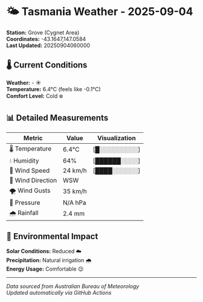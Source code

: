 # 🌤️ Tasmania Weather - 2025-09-04

**Station:** Grove (Cygnet Area)  
**Coordinates:** -43.1647,147.0584  
**Last Updated:** 20250904060000

## 🌡️ Current Conditions

**Weather:** - ☀️  
**Temperature:** 6.4°C (feels like -0.1°C)  
**Comfort Level:** Cold ❄️

## 📊 Detailed Measurements

| Metric | Value | Visualization |
|--------|-------|---------------|
| 🌡️ Temperature | 6.4°C | [█░░░░░░░░░] |
| 💧 Humidity | 64% | [██████░░░░] |
| 💨 Wind Speed | 24 km/h | [████░░░░░░] |
| 🧭 Wind Direction | WSW | |
| 🌪️ Wind Gusts | 35 km/h | |
| 🔽 Pressure | N/A hPa | |
| 🌧️ Rainfall | 2.4 mm | |

## 🌱 Environmental Impact

**Solar Conditions:** Reduced ☁️  
**Precipitation:** Natural irrigation 🌧️  
**Energy Usage:** Comfortable 😌

---
*Data sourced from Australian Bureau of Meteorology*  
*Updated automatically via GitHub Actions*
